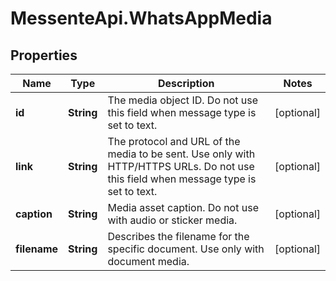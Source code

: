 # MessenteApi.WhatsAppMedia

## Properties
Name | Type | Description | Notes
------------ | ------------- | ------------- | -------------
**id** | **String** | The media object ID. Do not use this field when message type is set to text. | [optional] 
**link** | **String** | The protocol and URL of the media to be sent. Use only with HTTP/HTTPS URLs.       Do not use this field when message type is set to text. | [optional] 
**caption** | **String** | Media asset caption. Do not use with audio or sticker media. | [optional] 
**filename** | **String** | Describes the filename for the specific document. Use only with document media. | [optional] 


